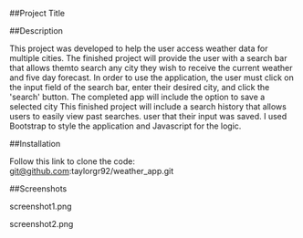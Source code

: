 ##Project Title


##Description

This project was developed to help the user access weather data for multiple cities.  The finished project will provide the user with a search bar that allows themto search any city they wish to receive the current weather and five day forecast. In order to use the application, the user must click on the input field of the search bar, enter their desired city, and click the 'search' button. The completed app will include the option to save a selected city  This finished project will include a search history that allows users to easily view past searches. user that their input was saved. I used Bootstrap to style the application and Javascript for the logic.

##Installation

Follow this link to clone the code: git@github.com:taylorgr92/weather_app.git

##Screenshots

screenshot1.png

screenshot2.png
